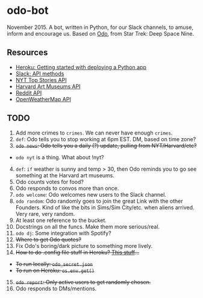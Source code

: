odo-bot
=======

November 2015. A bot, written in Python, for our Slack channels, to amuse, inform and encourage us. Based on [Odo](https://en.wikipedia.org/wiki/Odo_%28Star_Trek%29), from Star Trek: Deep Space Nine. 

## Resources
* [Heroku: Getting started with deploying a Python app](https://devcenter.heroku.com/articles/getting-started-with-python#introduction)
* [Slack: API methods](https://api.slack.com/methods)
* [NYT Top Stories API](http://developer.nytimes.com/docs/read/top_stories_api)
* [Harvard Art Museums API](http://www.harvardartmuseums.org/collections/api)
* [Reddit API](https://www.reddit.com/dev/api)
* [OpenWeatherMap API](http://openweathermap.org/api)


## TODO
1. Add more crimes to `crimes`. We can never have enough `crimes`.
2. `def`: Odo tells you to stop working at 6pm EST. DM, based on time zone?
3. ~~`odo news`: Odo tells you a daily (?) update, pulling from NYT/Harvard/etc?~~
  * `odo nyt` is a thing. What about !nyt?
4. `def`: `if` weather is sunny and temp > 30, then Odo reminds you to go see something at the Harvard art museums.
5. Odo counts votes for food?
6. Odo responds to convos more than once.
7. `odo welcome`: Odo welcomes new users to the Slack channel. 
8. `odo random`: Odo randomly goes to join the great Link with the other Founders. Kind of like the bits in Sims/Sim City/etc. when aliens arrived. Very rare, very random.
9. At least one reference to the bucket.
10. Docstrings on all the funcs. Make them more serious/real.
11. `odo dj`: Some integration with Spotify?
12. ~~Where to get Odo quotes?~~
13. Fix Odo's boring/dark picture to something more lively.
14. ~~How to do .config file stuff in Heroku? [This stuff](https://devcenter.heroku.com/articles/getting-started-with-python#define-config-vars)...~~
  * ~~To run locally: `odo_secret.json`~~
  * ~~To run on Heroku: `os.env.get()`~~
15. ~~`odo report`: Only active users to get randomly chosen.~~
16. Odo responds to DMs/mentions. 
